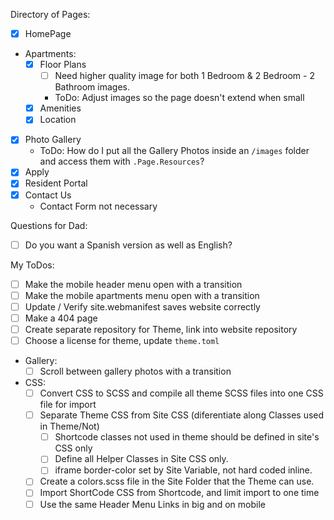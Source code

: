 Directory of Pages:
- [x] HomePage
- Apartments:
  - [x] Floor Plans
    - [ ] Need higher quality image for both 1 Bedroom & 2 Bedroom - 2 Bathroom images.
    - ToDo: Adjust images so the page doesn't extend when small
  - [x] Amenities
  - [x] Location
- [x] Photo Gallery
  - ToDo: How do I put all the Gallery Photos inside an `/images` folder and access them with `.Page.Resources`?
- [x] Apply
- [x] Resident Portal
- [x] Contact Us
  - Contact Form not necessary

Questions for Dad:
- [ ] Do you want a Spanish version as well as English?

My ToDos:
- [ ] Make the mobile header menu open with a transition
- [ ] Make the mobile apartments menu open with a transition
- [ ] Update / Verify site.webmanifest saves website correctly
- [ ] Make a 404 page
- [ ] Create separate repository for Theme, link into website repository
- [ ] Choose a license for theme, update `theme.toml`
- Gallery:
  - [ ] Scroll between gallery photos with a transition
- CSS:
  - [ ] Convert CSS to SCSS and compile all theme SCSS files into one CSS file for import
  - [ ] Separate Theme CSS from Site CSS (diferentiate along Classes used in Theme/Not)
    - [ ] Shortcode classes not used in theme should be defined in site's CSS only
    - [ ] Define all Helper Classes in Site CSS only.
    - [ ] iframe border-color set by Site Variable, not hard coded inline.
  - [ ] Create a colors.scss file in the Site Folder that the Theme can use.
  - [ ] Import ShortCode CSS from Shortcode, and limit import to one time
  - [ ] Use the same Header Menu Links in big and on mobile
